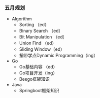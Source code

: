 ### 五月规划

- Algorithm
  - Sorting （ed）
  - Binary Search （ed）
  - Bit Manipulation （ed）
  - Union Find （ed）
  - Sliding Window（ed）
  - 捎带学点Dynamic Programming（ing）
- Go
  - Go基础内容 （ed）
  - Go项目开发（ing）
  - Beego框架知识
- Java
  - Springboot框架知识